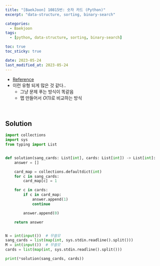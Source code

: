 ```yaml
---
title: "[BaekJoon] 10815번: 숫자 카드 (Python)"
excerpt: "data-structure, sorting, binary-search"

categories:
  - Baekjoon
tags:
  - [python, data-structure, sorting, binary-search]

toc: true
toc_sticky: true

date: 2023-05-24
last_modified_at: 2023-05-24
---
```


- [Reference](https://www.acmicpc.net/problem/10815)
- 이런 유형 되게 많은 것 같다..
    - 그냥 문제 푸는 방식이 똑같음
    - 맵 만들어서 $O(1)$로 비교하는 방식

<br>

## Solution

```python
import collections
import sys
from typing import List


def solution(sang_cards: List[int], cards: List[int]) -> List[int]:
    answer = []

    card_map = collections.defaultdict(int)
    for c in sang_cards:
        card_map[c] = 1

    for c in cards:
        if c in card_map:
            answer.append(1)
            continue

        answer.append(0)

    return answer


N = int(input())  # 무쓸모
sang_cards = list(map(int, sys.stdin.readline().split()))
M = int(input())  # 무쓸모
cards = list(map(int, sys.stdin.readline().split()))

print(*solution(sang_cards, cards))
```